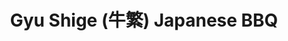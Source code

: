---
layout: place
title: Gyu Shige (牛繁) Japanese BBQ
permalink: /virginia/fairfax/gyu-shige-japanese-bbq.html
stateAbbr: VA
stateName: Virginia
cityName: Fairfax
seo:
  type: restaurant
  links: http://www.gyushigeus.com/
place_id: ChIJbxnQQfNLtokREjUJj7lkHDg
photos:
  - name: >-
      places/ChIJbxnQQfNLtokREjUJj7lkHDg/photos/AeeoHcIuauC4O6UPBH5nb_QuszMedFqR1jTj_1NCdKZmpK5317KpAn0bIHXAbbrlWOuMNAxqI8HKEVmBhitIbZWaHM36e5Rvq1bEqZdR5dfZ02dWF3Whel1paarJX4qkVsxRANmbfZUtWH7EHn7V6AHheoovbvi4i5-DWARruWCnK8TQhx4fl6dQXODeGw5-k8vyvMR-gHgoKmuMhnJeBmy93rC4yw4D2Ug0702bNSFW0wVfFzl3Rmxkx20GKJqFdEai_8Po--bZH6cvvCZxS2RT3lof_fsZYvz08B0D6BT_ddWaiA
    widthPx: 4800
    heightPx: 3200
    authorAttributions:
      - displayName: Gyu Shige (牛繁) Japanese BBQ
        uri: https://maps.google.com/maps/contrib/102562707285581423461
        photoUri: >-
          https://lh3.googleusercontent.com/a-/ALV-UjXuKegQ-mAVOPz8hXprkKV7Td1jEFIiZzjglqi3IpK_RyBvrvWB=s100-p-k-no-mo
    flagContentUri: >-
      https://www.google.com/local/imagery/report/?cb_client=maps_api_places.places_api&image_key=!1e10!2sAF1QipNPEUTG8o4ZT3qMCSCbczKFACKfp3KEChG60pNI&hl=en-US
    googleMapsUri: >-
      https://www.google.com/maps/place//data=!3m4!1e2!3m2!1sAF1QipNPEUTG8o4ZT3qMCSCbczKFACKfp3KEChG60pNI!2e10!4m2!3m1!1s0x89b64bf341d0196f:0x381c64b98f093512
  - name: >-
      places/ChIJbxnQQfNLtokREjUJj7lkHDg/photos/AeeoHcKERiNX5QZz5OVnK-f1qmZKXGWTUhD099TmmjNKjksmyQl232ze_2cX0tdJZYHnNvdlO0IMUPkbzyxVw8QXNflHVF4JwxrhCAdm7X2UVigCOs6yXQRbdltZviG_0CDRFehDjJnLjjoVoyBiA1RwsGPBS1I2m_iHOQ3KsJ-0AGPosjcyu6D4TgapsisrioBcn_VCOCNIin-pvlWV1XCjZrKOdZIvF8m8KjsH1ifYWdlr8ov7ziqj8GWQnsbv3-NiLusG1Z0bPo5ETRi5NjVVm9pEgc86vO10bfQwL8hkdtxS2A
    widthPx: 4800
    heightPx: 3200
    authorAttributions:
      - displayName: Gyu Shige (牛繁) Japanese BBQ
        uri: https://maps.google.com/maps/contrib/102562707285581423461
        photoUri: >-
          https://lh3.googleusercontent.com/a-/ALV-UjXuKegQ-mAVOPz8hXprkKV7Td1jEFIiZzjglqi3IpK_RyBvrvWB=s100-p-k-no-mo
    flagContentUri: >-
      https://www.google.com/local/imagery/report/?cb_client=maps_api_places.places_api&image_key=!1e10!2sAF1QipO0s1I-dKsAoWHhjgA3JDTv2ItX_1nsyUM3unZe&hl=en-US
    googleMapsUri: >-
      https://www.google.com/maps/place//data=!3m4!1e2!3m2!1sAF1QipO0s1I-dKsAoWHhjgA3JDTv2ItX_1nsyUM3unZe!2e10!4m2!3m1!1s0x89b64bf341d0196f:0x381c64b98f093512
  - name: >-
      places/ChIJbxnQQfNLtokREjUJj7lkHDg/photos/AeeoHcKJKW-71-YY9fL4pNOpFxcWzpd_zj6Co8BQfXsHA8YEecc5clKRN41wMjKD3mvQL-6OHLsIPpRpUsO_z3tgVb2mzChpjUYHJGHcqgVMEn9S9yUoO7Z3X3A1c70V1Fd4Cf59u3Xc5ypuYQd7W5WgDH_NtC2Qc6_-6keGdL0-7TMdyFECAPo-4cN4qVZfgkEtEtOULpn3PFugAV4Bz_7OAdoKEgHtFi0al19Ae2OJMRPXS9p-ijuweMwMppnqbbIWXJpgQqtq92rVbhC9IqHbOVi6IwUT3BdXQ-o888PZdOvuFQ
    widthPx: 4800
    heightPx: 3200
    authorAttributions:
      - displayName: Gyu Shige (牛繁) Japanese BBQ
        uri: https://maps.google.com/maps/contrib/102562707285581423461
        photoUri: >-
          https://lh3.googleusercontent.com/a-/ALV-UjXuKegQ-mAVOPz8hXprkKV7Td1jEFIiZzjglqi3IpK_RyBvrvWB=s100-p-k-no-mo
    flagContentUri: >-
      https://www.google.com/local/imagery/report/?cb_client=maps_api_places.places_api&image_key=!1e10!2sAF1QipOCpPVO7pKg8gmV3yocvosoKDOURRIpvAqLlWGp&hl=en-US
    googleMapsUri: >-
      https://www.google.com/maps/place//data=!3m4!1e2!3m2!1sAF1QipOCpPVO7pKg8gmV3yocvosoKDOURRIpvAqLlWGp!2e10!4m2!3m1!1s0x89b64bf341d0196f:0x381c64b98f093512
  - name: >-
      places/ChIJbxnQQfNLtokREjUJj7lkHDg/photos/AeeoHcK9Xszpz0W6fl8_EyWKDXfrzpkaqUrCleDb7POdf9rYwOwmal659Vnk2virYyDtiKyNnUEVUPdKReFXDg9qjhJ6_ZH3zWhj9PE38cN9hVTQN_yGIzSxBWszY99HPxkqDTyemmQ-y2oChfTY2V0LjZ2Hm_AJd9IqTLjA5CYSRDheIvkyRYe7npuCaKJksjBZWMnveiLInz8f2_9QYZWC-vPQP_Njt08a5qV75uP6So-6NLDUI4Ex-3vo01_RLdBvFCCpl-kxUp7fX9Llm9v2-B1JVqdTAj-AmpEtZCa6WM0IcTJE-FlzKGLYDKw0Xg1Oms_EP953_wYvq0tfZDVDAMnEVyXqaiS8fTK2skMIgXlbhyPIlyVj7qa0WA2xnJnjzRRct8Pn0N2DhZRg4M5AG3TGNoz8oX5Zbz802mAgznIIlq4
    widthPx: 4800
    heightPx: 3600
    authorAttributions:
      - displayName: Sahil Saini (BrownGuyInside)
        uri: https://maps.google.com/maps/contrib/117711282393595181857
        photoUri: >-
          https://lh3.googleusercontent.com/a-/ALV-UjWnIziEr89qV1ZanTSjulXvlLkZ5rgyjE6yg7_OOEuRW7HUS7fT4g=s100-p-k-no-mo
    flagContentUri: >-
      https://www.google.com/local/imagery/report/?cb_client=maps_api_places.places_api&image_key=!1e10!2sCIHM0ogKEICAgIDj1ImLggE&hl=en-US
    googleMapsUri: >-
      https://www.google.com/maps/place//data=!3m4!1e2!3m2!1sCIHM0ogKEICAgIDj1ImLggE!2e10!4m2!3m1!1s0x89b64bf341d0196f:0x381c64b98f093512
  - name: >-
      places/ChIJbxnQQfNLtokREjUJj7lkHDg/photos/AeeoHcJSMcDCAC3QXbI3lDg3KNx5b5ztj4-kyF-gO_z77nKK0hiufC1WY8fDjnQtQ-pW8VxCKMDvzqNQmwde_2reXOgAH6u2DZR45B1dnNNIGqeL5hMYESsKiRheD2SVpDpEVljtdr6VQBW_6PGtBbm1d_KDswzo_RF_FcBWb9mXI0v9ANdalrQm8aKutOUMurdSYNXtcSNcUia5mQutx8XgzN6a89B50Ykb9BfpUAhPBuCkwNSLzynHSSCaVImUBoJfdNKEgZVLSwB1CkFccS2zNKH3aF3Lpy3GcEvQKGpA40-_OyaycJMKzbTVeLeY4IKtpgiamte86AdQ1ANHIBvox7D0DLoqakYe5tRuqNsq72hyaFa0L_6yk9DSAAmZm2DKzEhaSC_4l8nxhZu92dhHNLe73lNpPIKZmb-mfEXdwK1c6THj
    widthPx: 4000
    heightPx: 3000
    authorAttributions:
      - displayName: Jin Kim
        uri: https://maps.google.com/maps/contrib/105435527759737802106
        photoUri: >-
          https://lh3.googleusercontent.com/a/ACg8ocI6b_kOV5q72D1uDUwnaHZP3KXaKxdyZWSLxKs6u9PVtzFBnPgR=s100-p-k-no-mo
    flagContentUri: >-
      https://www.google.com/local/imagery/report/?cb_client=maps_api_places.places_api&image_key=!1e10!2sCIHM0ogKEICAgIC_64rzzwE&hl=en-US
    googleMapsUri: >-
      https://www.google.com/maps/place//data=!3m4!1e2!3m2!1sCIHM0ogKEICAgIC_64rzzwE!2e10!4m2!3m1!1s0x89b64bf341d0196f:0x381c64b98f093512
  - name: >-
      places/ChIJbxnQQfNLtokREjUJj7lkHDg/photos/AeeoHcISVsHA7UJh1UKlx7lXZP-Fo3jhGPCKFewQ7gkA45j5L5QgmI61jTlv1NHmAQz91aWrhllLscuEOqpNYRU6G--N8by5x87Dc-BvXCs8q_PuLK5LwqauhrY4qgXY3ntpn7UOIz5aSwqaENkTNaDo9XHuotmkPhc7fGYcEo_wK2Gp3VhwQhiQyn8yMNJ8dgT1rmdciGynCIEWl25sexCRLuBXeDEsd1Lfb8HE-iR6hGOSyVg4Py8uyn9ZWkiklw60rQIPrPmTZIioN8zJPPIQbxQS27aOVg97_AH2hZcl0utjXCSwjbG0WFoN1P4ieg3E-Rf0bJw0lT5un9k6MNsamZP_WEhEWUgH4aIqfffSbvWWh-ITzAKTYJVc-ujB_zN71dwhBMEFpED2p3QMycQGnbk9i81ABMkjZzOWS5XUn12whAE
    widthPx: 3024
    heightPx: 3024
    authorAttributions:
      - displayName: Danita Hodges
        uri: https://maps.google.com/maps/contrib/101096489043540540059
        photoUri: >-
          https://lh3.googleusercontent.com/a-/ALV-UjUfgVd8NFDwj0jiYLXLAkII38J_3BssYTzdtTehMT8arKN8O4FO=s100-p-k-no-mo
    flagContentUri: >-
      https://www.google.com/local/imagery/report/?cb_client=maps_api_places.places_api&image_key=!1e10!2sCIHM0ogKEICAgMCQnJWWjAE&hl=en-US
    googleMapsUri: >-
      https://www.google.com/maps/place//data=!3m4!1e2!3m2!1sCIHM0ogKEICAgMCQnJWWjAE!2e10!4m2!3m1!1s0x89b64bf341d0196f:0x381c64b98f093512
  - name: >-
      places/ChIJbxnQQfNLtokREjUJj7lkHDg/photos/AeeoHcJOgPNFy1ZrFf9BAdywNFjl8tmhZM3vIn1_4IDVtlhjNgAQFgEOlZWbiJ7NEr-lKPHPMW7hfb12We7RS0P9Lup1UirSm47H8zWn4oCpWZkVP84h66HznOXvZopG4LUM1Al0x03xK-ZgdKija7Rj71-sy94SCIeEOhG-b5sTsijclVXe-xTdL4rXhUXGvFAV7JvIqhRvbUOKSLBkU_v5Q775LHX_k3iyYbtSjHFstF4psPdii9svOeuylMW8HqU23OLCvW-3Er5zbinWQ0F4WmXzcI9u9JPcwuVIHEnxxpCN-iZh2j85M0fAUQ3vHh0pkUP1XWRz3TlyIXcwtTLmpNUoEdoO1xZEWPIiXEpepyA6NjvFF6hfjoQ0I_1Ih0VYJKw6IRfyX2tREGWHrT3FarGvIFZ3MHxt82cvQCt19FuqPg
    widthPx: 4032
    heightPx: 3024
    authorAttributions:
      - displayName: KyoLo Kitarillo
        uri: https://maps.google.com/maps/contrib/100937236678545712357
        photoUri: >-
          https://lh3.googleusercontent.com/a/ACg8ocI5zYJIVlW24g5XPtLoPGO8BSK_tU6pHba4OO3tOVoQGy7FFg=s100-p-k-no-mo
    flagContentUri: >-
      https://www.google.com/local/imagery/report/?cb_client=maps_api_places.places_api&image_key=!1e10!2sCIHM0ogKEICAgIC7tdnXZg&hl=en-US
    googleMapsUri: >-
      https://www.google.com/maps/place//data=!3m4!1e2!3m2!1sCIHM0ogKEICAgIC7tdnXZg!2e10!4m2!3m1!1s0x89b64bf341d0196f:0x381c64b98f093512
  - name: >-
      places/ChIJbxnQQfNLtokREjUJj7lkHDg/photos/AeeoHcJQyvmNrJqolcoOg5254uBrxHn3tBdR1652fsERkQGv0x7KAlEuqC_9Bv76x716EzRjGDWaWvIxej7BVZDzfAQS-f68kcVSjxAUZgRUyFUb8jd51eKYOKx8GL9bDG7kxa9_GWXvZ3YVZeaGhjCA_afT3NWMvtaGQznJlth0K7owVX_anrpwF105KShlac6AAKpoZ4zqRFmatacxc3rPdFRw_09_GQFYadxST-dqTfP9Tr3X8HLXlkkghK-juLxLm1aWwDFfXXbEYMGklP59CTKL138-ZkUOdpZP91poDw9S6oBW3qCIdQbw5952So0iF9iDwvxhE3UWwugztdT99J-AuZ2wmMSaUDqatCzgTup6ucdofQxxSqTi6vMDYv12yRasCPKGyU-2_tTdU1ELn453NszRDIPDqExcvz2O9nO3rQ
    widthPx: 4800
    heightPx: 3600
    authorAttributions:
      - displayName: Richard Sun
        uri: https://maps.google.com/maps/contrib/101099290888024115982
        photoUri: >-
          https://lh3.googleusercontent.com/a-/ALV-UjV_z33jkHSy56FATxeATcMwHkmTawIfUWY9CJ1UKjASZ4Xyq8tS=s100-p-k-no-mo
    flagContentUri: >-
      https://www.google.com/local/imagery/report/?cb_client=maps_api_places.places_api&image_key=!1e10!2sCIHM0ogKEICAgIDv7aPrVA&hl=en-US
    googleMapsUri: >-
      https://www.google.com/maps/place//data=!3m4!1e2!3m2!1sCIHM0ogKEICAgIDv7aPrVA!2e10!4m2!3m1!1s0x89b64bf341d0196f:0x381c64b98f093512
  - name: >-
      places/ChIJbxnQQfNLtokREjUJj7lkHDg/photos/AeeoHcIBQ5rywm_KFpCR8tE1rMVC_s1CI7gHh6odsjBK73I-HP5DhSctDVl9YaB1U5ooAXqWD8e7SL-qqlPvkxq6pOEODDxWtBIwCmgIwF-MzekGixjnui42Wmp_mWUXrDQMoaNsF8y0VQkYT_kHR49VbeXb9RtRWDC_MKQUS-cideBZZ12IF1iUXvR9VUj5Z8tXT7alfVAE9rQIKBEcVtRzQPvHBa2ukVj6KPRIjXu6UFVEINkz1S-st-gxexNVdaXMlE1DLNgfOAiN21zuDgrV865ygGWzlNmuBdx3x_KQgaxGltKWcXgG3HV0a2-S4xcnPw5IG6wCOPQJqbpRea_Sd8Py2BE12a48PZKEIYoGYWKk4WuUaZs-aBE_5lgN8XQ6oa1Tq1UzCAvrpuc1znRvLxD4pdivpCp77CK1Tx8sFLZAA7ic
    widthPx: 4032
    heightPx: 3024
    authorAttributions:
      - displayName: Suwanit Tachothai
        uri: https://maps.google.com/maps/contrib/115291994895379006034
        photoUri: >-
          https://lh3.googleusercontent.com/a-/ALV-UjXDLimkyppGn1fJodY1UOIvQsWSDRFji-mbczFps0E9FvbGgovz=s100-p-k-no-mo
    flagContentUri: >-
      https://www.google.com/local/imagery/report/?cb_client=maps_api_places.places_api&image_key=!1e10!2sCIHM0ogKEICAgICflPHB5AE&hl=en-US
    googleMapsUri: >-
      https://www.google.com/maps/place//data=!3m4!1e2!3m2!1sCIHM0ogKEICAgICflPHB5AE!2e10!4m2!3m1!1s0x89b64bf341d0196f:0x381c64b98f093512
  - name: >-
      places/ChIJbxnQQfNLtokREjUJj7lkHDg/photos/AeeoHcLC7VRFkNynmYNZa1pGvk5xF_4Wg5oHlUEYqVnswCK9XDWN9NkCIhjKmHOV9lHAm53M0JsvjFuUZgHVKb3yEDNIEY8d_VYSeSPCiuViY4Y10ULHUFIn9m1XWmeJ5AhNrCez-nQjBSm1yG1dfqjD-mYV9nRLt0HfWBWWRfyr0HWLDZ_DiXH0wrQtvrhNkPmEFmNqkODbPb3xdNvPdDm3abLN0OgSm6MAzh5taQ_ZSKuiCliNEp6lBlEj449S9dwd2a1CjxumPe_83lLOJ7HfipbnVtPzaQHWOYR-HSPhrpfFXi0o0mlwWmLedZ4cmlAG7OLM4-gZzUy3DdSBR3jZp5aLFXI_PT2tLYqgA63GR2pHOK1T97Q-r1z5TyWCkie8y7UTx1Mwhk6WnZYuGFrd0Dw-mLk_QMtS5LkNg_72Aa8UJg
    widthPx: 4032
    heightPx: 3024
    authorAttributions:
      - displayName: Maria D. Villars
        uri: https://maps.google.com/maps/contrib/110709085978479520591
        photoUri: >-
          https://lh3.googleusercontent.com/a-/ALV-UjVzNSeH4YrKJhgtU6kp-3Txs6Fsko6OHhNI-36efi4SVJqgG5CzVA=s100-p-k-no-mo
    flagContentUri: >-
      https://www.google.com/local/imagery/report/?cb_client=maps_api_places.places_api&image_key=!1e10!2sCIHM0ogKEICAgICvmJvCMg&hl=en-US
    googleMapsUri: >-
      https://www.google.com/maps/place//data=!3m4!1e2!3m2!1sCIHM0ogKEICAgICvmJvCMg!2e10!4m2!3m1!1s0x89b64bf341d0196f:0x381c64b98f093512
address: '2980 District Ave #100, Fairfax, VA 22031, USA'
street: '2980 District Ave #100'
city: Fairfax
state: VA
zip: '22031'
country: USA
neighborhood: null
latitude: '38.870256'
longitude: '-77.230988'
accessibility_options:
  wheelchairAccessibleParking: true
  wheelchairAccessibleEntrance: true
  wheelchairAccessibleRestroom: true
  wheelchairAccessibleSeating: true
business_status: OPERATIONAL
name: Gyu Shige (牛繁) Japanese BBQ
google_maps_links:
  directionsUri: >-
    https://www.google.com/maps/dir//''/data=!4m7!4m6!1m1!4e2!1m2!1m1!1s0x89b64bf341d0196f:0x381c64b98f093512!3e0
  placeUri: https://maps.google.com/?cid=4043217313603335442
  writeAReviewUri: >-
    https://www.google.com/maps/place//data=!4m3!3m2!1s0x89b64bf341d0196f:0x381c64b98f093512!12e1
  reviewsUri: >-
    https://www.google.com/maps/place//data=!4m4!3m3!1s0x89b64bf341d0196f:0x381c64b98f093512!9m1!1b1
  photosUri: >-
    https://www.google.com/maps/place//data=!4m3!3m2!1s0x89b64bf341d0196f:0x381c64b98f093512!10e5
primary_type: Japanese Restaurant
opening_hours:
  openNow: true
  periods:
    - open:
        day: 0
        hour: 12
        minute: 30
      close:
        day: 0
        hour: 22
        minute: 30
    - open:
        day: 1
        hour: 12
        minute: 0
      close:
        day: 1
        hour: 15
        minute: 0
    - open:
        day: 1
        hour: 17
        minute: 0
      close:
        day: 1
        hour: 22
        minute: 30
    - open:
        day: 2
        hour: 12
        minute: 0
      close:
        day: 2
        hour: 15
        minute: 0
    - open:
        day: 2
        hour: 17
        minute: 0
      close:
        day: 2
        hour: 22
        minute: 30
    - open:
        day: 3
        hour: 12
        minute: 0
      close:
        day: 3
        hour: 15
        minute: 0
    - open:
        day: 3
        hour: 17
        minute: 0
      close:
        day: 3
        hour: 22
        minute: 30
    - open:
        day: 4
        hour: 12
        minute: 0
      close:
        day: 4
        hour: 15
        minute: 0
    - open:
        day: 4
        hour: 17
        minute: 0
      close:
        day: 4
        hour: 22
        minute: 30
    - open:
        day: 5
        hour: 12
        minute: 0
      close:
        day: 5
        hour: 15
        minute: 0
    - open:
        day: 5
        hour: 17
        minute: 0
      close:
        day: 5
        hour: 23
        minute: 30
    - open:
        day: 6
        hour: 12
        minute: 30
      close:
        day: 6
        hour: 23
        minute: 30
  weekdayDescriptions:
    - 'Monday: 12:00 – 3:00 PM, 5:00 – 10:30 PM'
    - 'Tuesday: 12:00 – 3:00 PM, 5:00 – 10:30 PM'
    - 'Wednesday: 12:00 – 3:00 PM, 5:00 – 10:30 PM'
    - 'Thursday: 12:00 – 3:00 PM, 5:00 – 10:30 PM'
    - 'Friday: 12:00 – 3:00 PM, 5:00 – 11:30 PM'
    - 'Saturday: 12:30 – 11:30 PM'
    - 'Sunday: 12:30 – 10:30 PM'
  nextCloseTime: '2025-05-04T03:30:00Z'
secondary_opening_hours:
  regular:
    weekdayDescriptions: null
    type: null
  current:
    weekdayDescriptions: null
    type: null
phone: (703) 345-2288
price_level: PRICE_LEVEL_MODERATE
price_range: $50 &ndash; $100
rating: '4.6'
rating_count: 560
website: http://www.gyushigeus.com/
description: >-
  Discover Gyu Shige in Fairfax, VA$$$Gyu Shige (牛繁) Japanese BBQ in Fairfax,
  Virginia, stands out as a vibrant spot for enjoying authentic
  Japanese-inspired grilling experiences, featuring high-quality meats and a
  welcoming ambiance. This restaurant highlights flavorful selections like
  premium cuts of beef and ribs, prepared with traditional techniques that
  appeal to those seeking Japanese dining options nearby. Visitors can
  appreciate the attentive service and inviting atmosphere, making it an ideal
  choice for memorable meals with friends or family. Accessibility features such
  as wheelchair-friendly parking and seating add to the convenience, ensuring a
  comfortable visit for everyone. Whether you're exploring Japanese places near
  me or looking for a relaxed spot to savor grilled specialties, this location
  combines quality ingredients with a lively setting to create an enjoyable
  outing.
generative_summary: >-
  Discover Gyu Shige in Fairfax, VA$$$Gyu Shige (牛繁) Japanese BBQ in Fairfax,
  Virginia, stands out as a vibrant spot for enjoying authentic
  Japanese-inspired grilling experiences, featuring high-quality meats and a
  welcoming ambiance. This restaurant highlights flavorful selections like
  premium cuts of beef and ribs, prepared with traditional techniques that
  appeal to those seeking Japanese dining options nearby. Visitors can
  appreciate the attentive service and inviting atmosphere, making it an ideal
  choice for memorable meals with friends or family. Accessibility features such
  as wheelchair-friendly parking and seating add to the convenience, ensuring a
  comfortable visit for everyone. Whether you're exploring Japanese places near
  me or looking for a relaxed spot to savor grilled specialties, this location
  combines quality ingredients with a lively setting to create an enjoyable
  outing.
generative_disclosure: Summarized by AI using the Grok-3-Mini model.
reviews: null
review_summary: >-
  What Visitors Are Saying$$$Folks chatting about Gyu Shige often rave about the
  tasty wagyu and hearty ribs that make for a satisfying meal at this Japanese
  spot, with many noting the helpful staff that keeps things running smoothly.
  People frequently mention the upbeat vibe that turns a simple dinner into
  something special, perfect for celebrating or just hanging out. While opinions
  vary, the overall feedback leans positive, highlighting how the food's flavors
  and service create a welcoming experience without any major hiccups. If you're
  on the hunt for top-rated Japanese restaurants near me, this place seems to
  deliver on fresh tastes and a friendly feel that keeps diners coming back. All
  in all, it's a solid pick for anyone craving authentic vibes and good eats in
  a casual environment.
review_disclosure: Summarized by AI using the Grok-3-Mini model.
parking_options: null
payment_options: null
allow_dogs: null
curbside_pickup: null
delivery: null
dine_in: null
good_for_children: null
good_for_groups: null
good_for_sports: null
live_music: null
menu_for_children: null
outdoor_seating: null
reservable: null
restroom: null
serves_beer: null
serves_breakfast: null
serves_brunch: null
serves_cocktails: null
serves_coffee: null
serves_dinner: null
serves_dessert: null
serves_lunch: null
serves_vegetarian_food: null
serves_wine: null
takeout: null
update_category: enterprise
places_description: null

---